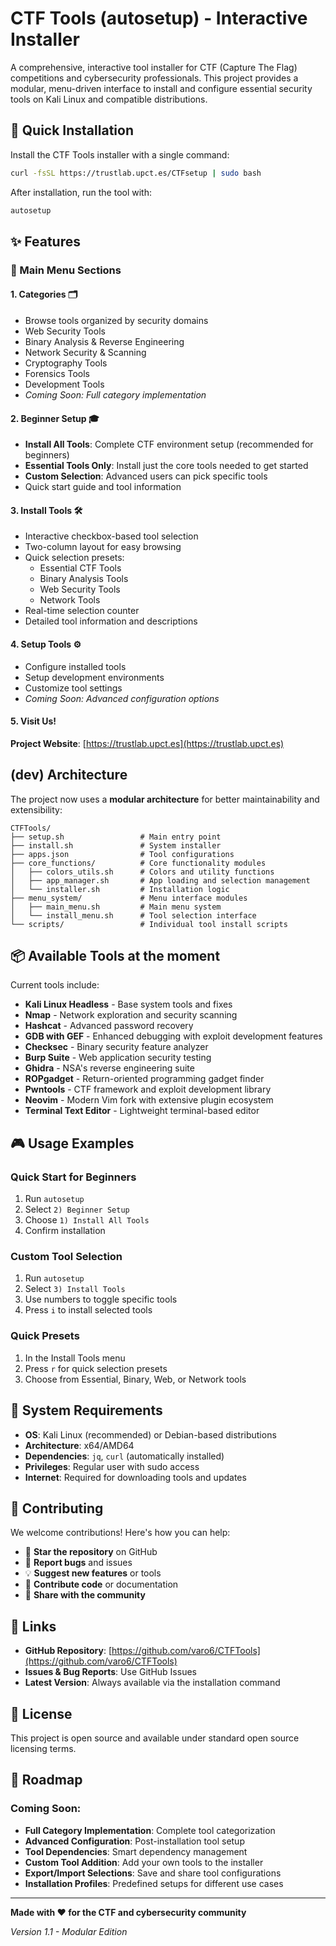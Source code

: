 # CTF Tools (autosetup) - Interactive Installer

A comprehensive, interactive tool installer for CTF (Capture The Flag) competitions and cybersecurity professionals. This project provides a modular, menu-driven interface to install and configure essential security tools on Kali Linux and compatible distributions.

## 🚀 Quick Installation

Install the CTF Tools installer with a single command:

```bash
curl -fsSL https://trustlab.upct.es/CTFsetup | sudo bash
```

After installation, run the tool with:

```bash
autosetup
```

## ✨ Features

### 🎯 Main Menu Sections

#### 1. **Categories** 🗂️
- Browse tools organized by security domains
- Web Security Tools
- Binary Analysis & Reverse Engineering
- Network Security & Scanning
- Cryptography Tools
- Forensics Tools
- Development Tools
- *Coming Soon: Full category implementation*

#### 2. **Beginner Setup** 🎓
- **Install All Tools**: Complete CTF environment setup (recommended for beginners)
- **Essential Tools Only**: Install just the core tools needed to get started
- **Custom Selection**: Advanced users can pick specific tools
- Quick start guide and tool information

#### 3. **Install Tools** 🛠️
- Interactive checkbox-based tool selection
- Two-column layout for easy browsing
- Quick selection presets:
  - Essential CTF Tools
  - Binary Analysis Tools
  - Web Security Tools
  - Network Tools
- Real-time selection counter
- Detailed tool information and descriptions

#### 4. **Setup Tools** ⚙️
- Configure installed tools
- Setup development environments
- Customize tool settings
- *Coming Soon: Advanced configuration options*

#### 5. **Visit Us!**
**Project Website**: [https://trustlab.upct.es](https://trustlab.upct.es)


## (dev) Architecture

The project now uses a **modular architecture** for better maintainability and extensibility:

```
CTFTools/
├── setup.sh                 # Main entry point
├── install.sh               # System installer
├── apps.json                # Tool configurations
├── core_functions/          # Core functionality modules
│   ├── colors_utils.sh      # Colors and utility functions
│   ├── app_manager.sh       # App loading and selection management
│   └── installer.sh         # Installation logic
├── menu_system/             # Menu interface modules
│   ├── main_menu.sh         # Main menu system
│   └── install_menu.sh      # Tool selection interface
└── scripts/                 # Individual tool install scripts
```

## 📦 Available Tools at the moment

Current tools include:

- **Kali Linux Headless** - Base system tools and fixes
- **Nmap** - Network exploration and security scanning
- **Hashcat** - Advanced password recovery
- **GDB with GEF** - Enhanced debugging with exploit development features
- **Checksec** - Binary security feature analyzer
- **Burp Suite** - Web application security testing
- **Ghidra** - NSA's reverse engineering suite
- **ROPgadget** - Return-oriented programming gadget finder
- **Pwntools** - CTF framework and exploit development library
- **Neovim** - Modern Vim fork with extensive plugin ecosystem
- **Terminal Text Editor** - Lightweight terminal-based editor

## 🎮 Usage Examples

### Quick Start for Beginners
1. Run `autosetup`
2. Select `2) Beginner Setup`
3. Choose `1) Install All Tools`
4. Confirm installation

### Custom Tool Selection
1. Run `autosetup`
2. Select `3) Install Tools`
3. Use numbers to toggle specific tools
4. Press `i` to install selected tools

### Quick Presets
1. In the Install Tools menu
2. Press `r` for quick selection presets
3. Choose from Essential, Binary, Web, or Network tools

## 🔄 System Requirements

- **OS**: Kali Linux (recommended) or Debian-based distributions
- **Architecture**: x64/AMD64
- **Dependencies**: `jq`, `curl` (automatically installed)
- **Privileges**: Regular user with sudo access
- **Internet**: Required for downloading tools and updates

## 🤝 Contributing

We welcome contributions! Here's how you can help:

- 🌟 **Star the repository** on GitHub
- 🐛 **Report bugs** and issues
- 💡 **Suggest new features** or tools
- 📝 **Contribute code** or documentation
- 📢 **Share with the community**

## 🔗 Links

- **GitHub Repository**: [https://github.com/varo6/CTFTools](https://github.com/varo6/CTFTools)
- **Issues & Bug Reports**: Use GitHub Issues
- **Latest Version**: Always available via the installation command

## 📄 License

This project is open source and available under standard open source licensing terms.

## 🎯 Roadmap

### Coming Soon:
- **Full Category Implementation**: Complete tool categorization
- **Advanced Configuration**: Post-installation tool setup
- **Tool Dependencies**: Smart dependency management
- **Custom Tool Addition**: Add your own tools to the installer
- **Export/Import Selections**: Save and share tool configurations
- **Installation Profiles**: Predefined setups for different use cases

---

**Made with ❤️ for the CTF and cybersecurity community**

*Version 1.1 - Modular Edition*
